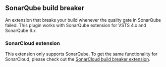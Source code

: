 ## SonarQube build breaker
An extension that breaks your build whenever the quality gate in SonarQube failed. This plugin works with SonarQube extension for VSTS 4.x and SonarQube 6.x

### SonarCloud extension
This extension only supports SonarQube. To get the same functionality for SonarCloud, please check out the [SonarCloud build breaker extension](https://marketplace.visualstudio.com/items?itemName=SimondeLang.sonarcloud-buildbreaker).